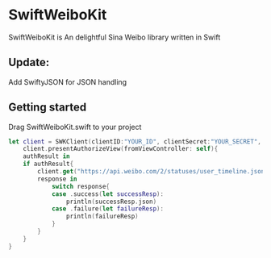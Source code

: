 # SwiftWeiboKit

SwiftWeiboKit is An delightful Sina Weibo library written in Swift

## Update:
Add SwiftyJSON for JSON handling

## Getting started

Drag SwiftWeiboKit.swift to your project

```swift
let client = SWKClient(clientID:"YOUR_ID", clientSecret:"YOUR_SECRET", redirectURI:"YOUR_REDIRECT_URI")
    client.presentAuthorizeView(fromViewController: self){
    authResult in
    if authResult{
        client.get("https://api.weibo.com/2/statuses/user_timeline.json"){
        response in
            switch response{
            case .success(let successResp):
                println(successResp.json)
            case .failure(let failureResp):
                println(failureResp)
            }
        }
    }
}
```


